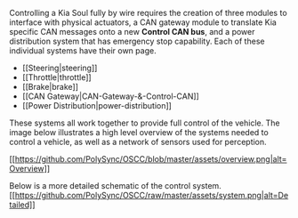 Controlling a Kia Soul fully by wire requires the creation of three modules to interface with physical actuators, a CAN gateway module to translate Kia specific CAN messages onto a new **Control CAN bus**, and a power distribution system that has emergency stop capability. Each of these individual systems have their own page.

- [[Steering|steering]]
- [[Throttle|throttle]]
- [[Brake|brake]]
- [[CAN Gateway|CAN-Gateway-&-Control-CAN]]
- [[Power Distribution|power-distribution]]

These systems all work together to provide full control of the vehicle. The image below illustrates a high level overview of the systems needed to control a vehicle, as well as a network of sensors used for perception.

[[https://github.com/PolySync/OSCC/blob/master/assets/overview.png|alt=Overview]]




Below is a more detailed schematic of the control system. 
<a href="https://github.com/PolySync/OSCC/raw/master/assets/system.png">[[https://github.com/PolySync/OSCC/raw/master/assets/system.png|alt=Detailed]]</a>